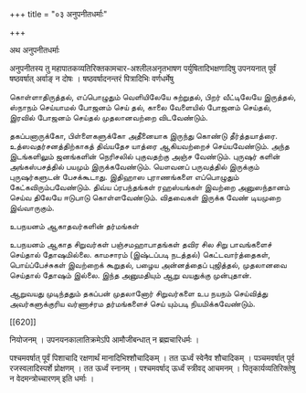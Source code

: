 +++
title = "०३ अनुपनीतधर्माः"

+++

अथ अनुपनीतधर्माः 

अनुपनीतस्य तु महापातकव्यतिरिक्तकामचार-अश्लीलअनृतभाषण पर्युषितादिभक्षणादिषु उपनयनात् पूर्वं षष्ठवर्षात् अर्वाङ् न दोषः । षष्ठवर्षादनन्तरं पित्रादिभिः वर्णधर्मेषु 


கொள்ளாதிருத்தல், எப்பொழுதும் வெளியிலேயே சுற்றுதல், பிறர் வீட்டிலேயே இருத்தல், ஸ்நாநம் செய்யாமல் போஜனம் செய் தல், காலை வேளையில் போஜனம் செய்தல், இரவில் போஜனம் செய்தல் முதலானவற்றை விடவேண்டும். 

தகப்பனாருக்கோ, பிள்ளைகளுக்கோ அதீனையாக இருந்து கொண்டு தீர்த்தயாத்ரை. உத்ஸவதர்சனத்திற்காகத் திவ்யதேச யாத்ரை ஆகியவற்றைச் செய்யவேண்டும். அந்த இடங்களிலும் ஜனங்களின் நெரிசலில் புகுவதற்கு அஞ்ச வேண்டும். புருஷர் களின் அங்கஸ்பசத்தில் பயமும் இருக்கவேண்டும். யௌவனப் பருவத்தில் இருக்கும் புருஷர்களுடன் பேசக்கூடாது. இதிஹாஸ புராணங்களை எப்பொழுதும் கேட்கவிரும்பவேண்டும். திவ்ய ப்ரபந்தங்கள் ரஹஸ்யங்கள் இவற்றை அனுஸந்தானம் செய்வ திலேயே ஈடுபாடு கொள்ளவேண்டும். விதவைகள் இருக்க வேண் டியமுறை இவ்வாருகும். 

உபநயனம் ஆகாதவர்களின் தர்மங்கள் 

உபநயனம் ஆகாத சிறுவர்கள் பஞ்சமஹாபாதங்கள் தவிர சில சிறு பாவங்களைச் செய்தால் தோஷமில்லை. காமசாரம் (இஷ்டப்படி நடத்தல்) கெட்டவார்த்தைகள், பொய்ப்பேச்சுகள் இவற்றைக் கூறுதல், பழைய அன்னத்தைப் புஜித்தல், முதலானவை செய்தால் தோஷம் இல்லை. இந்த அனுமதியும் ஆறு வயதுக்கு முன்புதான். 

ஆறுவயது முடிந்ததும் தகப்பன் முதலானோர் சிறுவர்களை உப நயநம் செய்வித்து அவர்களுக்குரிய வர்ணாச்ரம தர்மங்களைச் செய் யும்படி நியமிக்கவேண்டும். 

[[620]]



नियोजनम् । उपनयनकालातिक्रमेऽपि आमौजीबन्धात् न ब्रह्मचारिधर्मः । 

पश्चमवर्षात् पूर्वं पिशाचादि रक्षणार्थं मानादिभिश्शौचादिकम् । तत ऊर्ध्वं स्वेनैव शौचादिकम् । पञ्चमवर्षात् पूर्व रजस्वलादिस्पर्शे प्रोक्षणम् । तत ऊर्ध्वं स्नानम् । पश्चमवर्षाद् ऊर्ध्वं स्त्रीवद् आचमनम् । पितृकार्यव्यतिरिक्तेषु न वेदमन्त्रोच्चारणम् इति धर्माः । 
